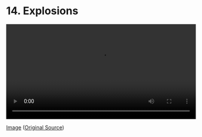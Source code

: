 # 14. Explosions

<video controls width="512">
    <source src="./tut_14.mp4"
            type="video/mp4">
    Sorry, your browser doesn't support embedded videos.
</video>

[Image](./tut_14.git) ([Original Source](https://ztiromoritz.github.io/pico-8-shooter/gif/tut_14.gif))

